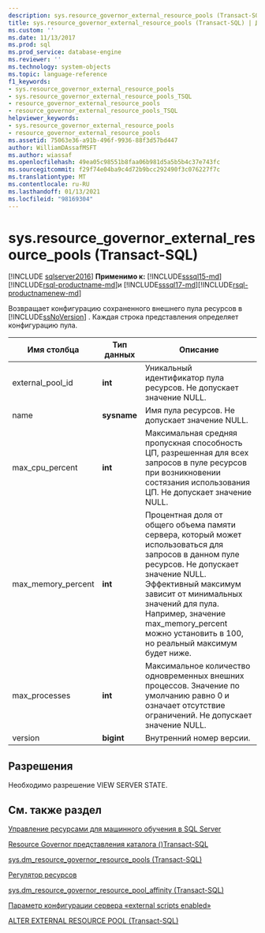 ```yaml
---
description: sys.resource_governor_external_resource_pools (Transact-SQL)
title: sys.resource_governor_external_resource_pools (Transact-SQL) | Документация Майкрософт
ms.custom: ''
ms.date: 11/13/2017
ms.prod: sql
ms.prod_service: database-engine
ms.reviewer: ''
ms.technology: system-objects
ms.topic: language-reference
f1_keywords:
- sys.resource_governor_external_resource_pools
- sys.resource_governor_external_resource_pools_TSQL
- resource_governor_external_resource_pools
- resource_governor_external_resource_pools_TSQL
helpviewer_keywords:
- sys.resource_governor_external_resource_pools
- resource_governor_external_resource_pools
ms.assetid: 75063e36-a91b-496f-9936-88f3d57bd447
author: WilliamDAssafMSFT
ms.author: wiassaf
ms.openlocfilehash: 49ea05c98551b8faa06b981d5a5b5b4c37e743fc
ms.sourcegitcommit: f29f74e04ba9c4d72b9bcc292490f3c076227f7c
ms.translationtype: MT
ms.contentlocale: ru-RU
ms.lasthandoff: 01/13/2021
ms.locfileid: "98169304"
---
```

# <a name="sysresource_governor_external_resource_pools-transact-sql"></a>sys.resource_governor_external_resource_pools (Transact-SQL)
[!INCLUDE [sqlserver2016](../../includes/applies-to-version/sqlserver2016.md)]
**Применимо к:** [!INCLUDE[sssql15-md](../../includes/sssql16-md.md)] [!INCLUDE[rsql-productname-md](../../includes/rsql-productname-md.md)]и [!INCLUDE[sssql17-md](../../includes/sssql17-md.md)][!INCLUDE[rsql-productnamenew-md](../../includes/rsql-productnamenew-md.md)]

Возвращает конфигурацию сохраненного внешнего пула ресурсов в [!INCLUDE[ssNoVersion](../../includes/ssnoversion-md.md)] . Каждая строка представления определяет конфигурацию пула.
  
|Имя столбца|Тип данных|Описание|
|-----------------|---------------|-----------------|
|external_pool_id|**int**|Уникальный идентификатор пула ресурсов. Не допускает значение NULL.|
|name|**sysname**|Имя пула ресурсов. Не допускает значение NULL.|
|max_cpu_percent|**int**|Максимальная средняя пропускная способность ЦП, разрешенная для всех запросов в пуле ресурсов при возникновении состязания использования ЦП. Не допускает значение NULL.|
|max_memory_percent|**int**|Процентная доля от общего объема памяти сервера, который может использоваться для запросов в данном пуле ресурсов. Не допускает значение NULL. Эффективный максимум зависит от минимальных значений для пула. Например, значение max_memory_percent можно установить в 100, но реальный максимум будет ниже.|
|max_processes|**int**|Максимальное количество одновременных внешних процессов. Значение по умолчанию равно 0 и означает отсутствие ограничений. Не допускает значение NULL.|
|version|**bigint**|Внутренний номер версии.|
  
## <a name="permissions"></a>Разрешения

Необходимо разрешение VIEW SERVER STATE.

## <a name="see-also"></a>См. также раздел

[Управление ресурсами для машинного обучения в SQL Server](../../machine-learning/administration/resource-governor.md)

[Resource Governor представления каталога &#40;&#41;Transact-SQL ](../../relational-databases/system-catalog-views/resource-governor-catalog-views-transact-sql.md)

[sys.dm_resource_governor_resource_pools (Transact-SQL)](../../relational-databases/system-dynamic-management-views/sys-dm-resource-governor-resource-pools-transact-sql.md)

[Регулятор ресурсов](../../relational-databases/resource-governor/resource-governor.md)

[sys.dm_resource_governor_resource_pool_affinity &#40;Transact-SQL&#41;](../../relational-databases/system-dynamic-management-views/sys-dm-resource-governor-resource-pool-affinity-transact-sql.md)

[Параметр конфигурации сервера «external scripts enabled»](../../database-engine/configure-windows/external-scripts-enabled-server-configuration-option.md)

[ALTER EXTERNAL RESOURCE POOL (Transact-SQL)](../../t-sql/statements/alter-external-resource-pool-transact-sql.md)
